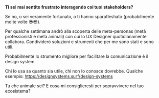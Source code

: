 **Ti sei mai sentito frustrato interagendo coi tuoi stakeholders?**

Se no, o sei veramente fortunato, o ti hanno sparafleshato (probabilmente molte volte  😎😎).

Per qualche settimana andrò alla scoperta delle meta-personas (metà professionisti e metà animali) con cui lo UX Designer quotidianamente collabora. Condividerò soluzioni e strumenti che per me sono stati e sono utili.

Probabilmente lo strumento migliore per facilitare la comunicazione è il design system.

Chi lo usa sa quanto sia utile, chi non lo conosce dovrebbe.
Qualche esempio:
https://designsystems.surf/design-systems

Tu che animale sei? E cosa mi consiglieresti per sopravvivere nel tuo ecosistema?
